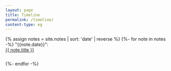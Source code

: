 ```yaml
---
layout: page
title: Timeline
permalink: /timeline/
content-type: eg
---
```


<style>
.category-content a {
    text-decoration: none;
    color: #4183c4;
}

.category-content a:hover {
    text-decoration: underline;
    color: #4183c4;
}
</style>

<main>
    {% assign notes = site.notes | sort: 'date' | reverse %}
    {%- for note in notes -%}
        "{{note.date}}":    
        <li style="padding-bottom: 0.6em; list-style: none;"><a href="{{note.url}}">{{ note.title }}</a></li> 
        <br>
    {%- endfor -%}
    <br/>
</main>